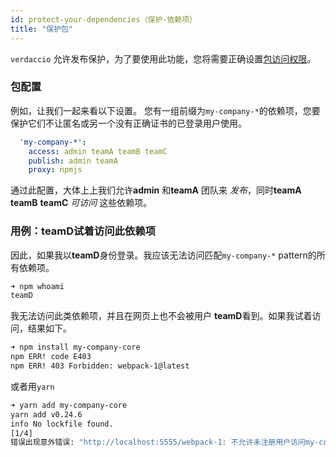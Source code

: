```yaml
---
id: protect-your-dependencies（保护-依赖项）
title: "保护包"
---
```

`verdaccio` 允许发布保护，为了要使用此功能，您将需要正确设置[包访问权限](packages)。

### 包配置

例如，让我们一起来看以下设置。 您有一组前缀为`my-company-*`的依赖项，您要保护它们不让匿名或另一个没有正确证书的已登录用户使用。

```yaml
  'my-company-*':
    access: admin teamA teamB teamC
    publish: admin teamA
    proxy: npmjs
```

通过此配置，大体上上我们允许**admin** 和**teamA** 团队来 *发布*，同时**teamA** **teamB** **teamC** *可访问* 这些依赖项。

### 用例：teamD试着访问此依赖项

因此，如果我以**teamD**身份登录。我应该无法访问匹配`my-company-*` pattern的所有依赖项。

```bash
➜ npm whoami
teamD
```

我无法访问此类依赖项，并且在网页上也不会被用户 **teamD**看到。如果我试着访问，结果如下。

```bash
➜ npm install my-company-core
npm ERR! code E403
npm ERR! 403 Forbidden: webpack-1@latest
```

或者用`yarn`

```bash
➜ yarn add my-company-core
yarn add v0.24.6
info No lockfile found.
[1/4] 
错误出现意外错误: "http://localhost:5555/webpack-1: 不允许未注册用户访问my-company-core包"。
```
